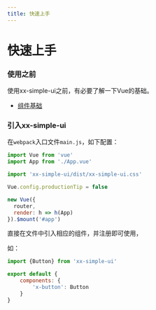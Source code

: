 ```yaml
---
title: 快速上手
---
```


# 快速上手

### 使用之前
使用xx-simple-ui之前，有必要了解一下Vue的基础。
+ [组件基础](https://cn.vuejs.org/v2/guide/components.html)

### 引入xx-simple-ui
在`webpack`入口文件`main.js`，如下配置：
``` js
import Vue from 'vue'
import App from './App.vue'

import 'xx-simple-ui/dist/xx-simple-ui.css'

Vue.config.productionTip = false

new Vue({
  router,
  render: h => h(App)
}).$mount('#app')
```
直接在文件中引入相应的组件，并注册即可使用，

如：
``` js
import {Button} from 'xx-simple-ui'

export default {
    components: {
        'x-button': Button
    }
}
```
